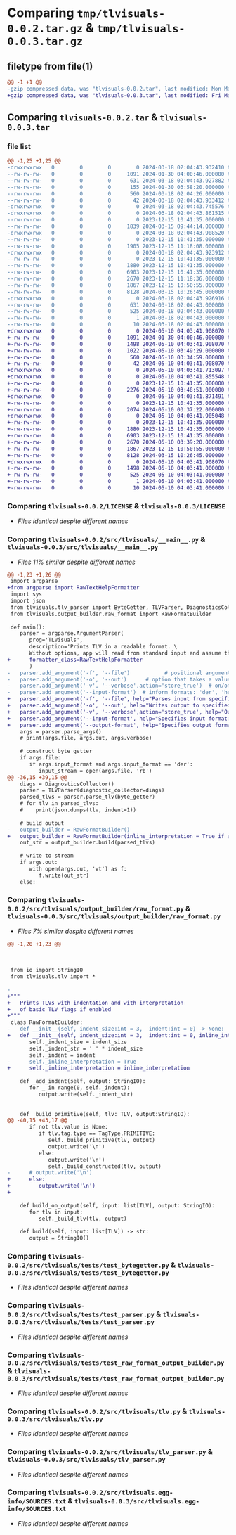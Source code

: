 # Comparing `tmp/tlvisuals-0.0.2.tar.gz` & `tmp/tlvisuals-0.0.3.tar.gz`

## filetype from file(1)

```diff
@@ -1 +1 @@
-gzip compressed data, was "tlvisuals-0.0.2.tar", last modified: Mon Mar 18 02:04:43 2024, max compression
+gzip compressed data, was "tlvisuals-0.0.3.tar", last modified: Fri May 10 04:03:41 2024, max compression
```

## Comparing `tlvisuals-0.0.2.tar` & `tlvisuals-0.0.3.tar`

### file list

```diff
@@ -1,25 +1,25 @@
-drwxrwxrwx   0        0        0        0 2024-03-18 02:04:43.932410 tlvisuals-0.0.2/
--rw-rw-rw-   0        0        0     1091 2024-01-30 04:00:46.000000 tlvisuals-0.0.2/LICENSE
--rw-rw-rw-   0        0        0      631 2024-03-18 02:04:43.927882 tlvisuals-0.0.2/PKG-INFO
--rw-rw-rw-   0        0        0      155 2024-01-30 03:58:20.000000 tlvisuals-0.0.2/README.md
--rw-rw-rw-   0        0        0      560 2024-03-18 02:04:26.000000 tlvisuals-0.0.2/pyproject.toml
--rw-rw-rw-   0        0        0       42 2024-03-18 02:04:43.933412 tlvisuals-0.0.2/setup.cfg
-drwxrwxrwx   0        0        0        0 2024-03-18 02:04:43.745576 tlvisuals-0.0.2/src/
-drwxrwxrwx   0        0        0        0 2024-03-18 02:04:43.861515 tlvisuals-0.0.2/src/tlvisuals/
--rw-rw-rw-   0        0        0        0 2023-12-15 10:41:35.000000 tlvisuals-0.0.2/src/tlvisuals/__init__.py
--rw-rw-rw-   0        0        0     1839 2024-03-15 09:44:14.000000 tlvisuals-0.0.2/src/tlvisuals/__main__.py
-drwxrwxrwx   0        0        0        0 2024-03-18 02:04:43.908520 tlvisuals-0.0.2/src/tlvisuals/output_builder/
--rw-rw-rw-   0        0        0        0 2023-12-15 10:41:35.000000 tlvisuals-0.0.2/src/tlvisuals/output_builder/__init__.py
--rw-rw-rw-   0        0        0     1905 2023-12-15 11:18:08.000000 tlvisuals-0.0.2/src/tlvisuals/output_builder/raw_format.py
-drwxrwxrwx   0        0        0        0 2024-03-18 02:04:43.923912 tlvisuals-0.0.2/src/tlvisuals/tests/
--rw-rw-rw-   0        0        0        0 2023-12-15 10:41:35.000000 tlvisuals-0.0.2/src/tlvisuals/tests/__init__.py
--rw-rw-rw-   0        0        0     1880 2023-12-15 10:41:35.000000 tlvisuals-0.0.2/src/tlvisuals/tests/test_bytegetter.py
--rw-rw-rw-   0        0        0     6903 2023-12-15 10:41:35.000000 tlvisuals-0.0.2/src/tlvisuals/tests/test_parser.py
--rw-rw-rw-   0        0        0     2670 2023-12-15 11:18:36.000000 tlvisuals-0.0.2/src/tlvisuals/tests/test_raw_format_output_builder.py
--rw-rw-rw-   0        0        0     1867 2023-12-15 10:50:55.000000 tlvisuals-0.0.2/src/tlvisuals/tlv.py
--rw-rw-rw-   0        0        0     8128 2024-03-15 10:26:45.000000 tlvisuals-0.0.2/src/tlvisuals/tlv_parser.py
-drwxrwxrwx   0        0        0        0 2024-03-18 02:04:43.926916 tlvisuals-0.0.2/src/tlvisuals.egg-info/
--rw-rw-rw-   0        0        0      631 2024-03-18 02:04:43.000000 tlvisuals-0.0.2/src/tlvisuals.egg-info/PKG-INFO
--rw-rw-rw-   0        0        0      525 2024-03-18 02:04:43.000000 tlvisuals-0.0.2/src/tlvisuals.egg-info/SOURCES.txt
--rw-rw-rw-   0        0        0        1 2024-03-18 02:04:43.000000 tlvisuals-0.0.2/src/tlvisuals.egg-info/dependency_links.txt
--rw-rw-rw-   0        0        0       10 2024-03-18 02:04:43.000000 tlvisuals-0.0.2/src/tlvisuals.egg-info/top_level.txt
+drwxrwxrwx   0        0        0        0 2024-05-10 04:03:41.908070 tlvisuals-0.0.3/
+-rw-rw-rw-   0        0        0     1091 2024-01-30 04:00:46.000000 tlvisuals-0.0.3/LICENSE
+-rw-rw-rw-   0        0        0     1498 2024-05-10 04:03:41.908070 tlvisuals-0.0.3/PKG-INFO
+-rw-rw-rw-   0        0        0     1022 2024-05-10 03:49:29.000000 tlvisuals-0.0.3/README.md
+-rw-rw-rw-   0        0        0      560 2024-05-10 03:34:59.000000 tlvisuals-0.0.3/pyproject.toml
+-rw-rw-rw-   0        0        0       42 2024-05-10 04:03:41.908070 tlvisuals-0.0.3/setup.cfg
+drwxrwxrwx   0        0        0        0 2024-05-10 04:03:41.713097 tlvisuals-0.0.3/src/
+drwxrwxrwx   0        0        0        0 2024-05-10 04:03:41.855548 tlvisuals-0.0.3/src/tlvisuals/
+-rw-rw-rw-   0        0        0        0 2023-12-15 10:41:35.000000 tlvisuals-0.0.3/src/tlvisuals/__init__.py
+-rw-rw-rw-   0        0        0     2276 2024-05-10 03:48:51.000000 tlvisuals-0.0.3/src/tlvisuals/__main__.py
+drwxrwxrwx   0        0        0        0 2024-05-10 04:03:41.871491 tlvisuals-0.0.3/src/tlvisuals/output_builder/
+-rw-rw-rw-   0        0        0        0 2023-12-15 10:41:35.000000 tlvisuals-0.0.3/src/tlvisuals/output_builder/__init__.py
+-rw-rw-rw-   0        0        0     2074 2024-05-10 03:37:22.000000 tlvisuals-0.0.3/src/tlvisuals/output_builder/raw_format.py
+drwxrwxrwx   0        0        0        0 2024-05-10 04:03:41.905048 tlvisuals-0.0.3/src/tlvisuals/tests/
+-rw-rw-rw-   0        0        0        0 2023-12-15 10:41:35.000000 tlvisuals-0.0.3/src/tlvisuals/tests/__init__.py
+-rw-rw-rw-   0        0        0     1880 2023-12-15 10:41:35.000000 tlvisuals-0.0.3/src/tlvisuals/tests/test_bytegetter.py
+-rw-rw-rw-   0        0        0     6903 2023-12-15 10:41:35.000000 tlvisuals-0.0.3/src/tlvisuals/tests/test_parser.py
+-rw-rw-rw-   0        0        0     2670 2024-05-10 03:39:20.000000 tlvisuals-0.0.3/src/tlvisuals/tests/test_raw_format_output_builder.py
+-rw-rw-rw-   0        0        0     1867 2023-12-15 10:50:55.000000 tlvisuals-0.0.3/src/tlvisuals/tlv.py
+-rw-rw-rw-   0        0        0     8128 2024-03-15 10:26:45.000000 tlvisuals-0.0.3/src/tlvisuals/tlv_parser.py
+drwxrwxrwx   0        0        0        0 2024-05-10 04:03:41.908070 tlvisuals-0.0.3/src/tlvisuals.egg-info/
+-rw-rw-rw-   0        0        0     1498 2024-05-10 04:03:41.000000 tlvisuals-0.0.3/src/tlvisuals.egg-info/PKG-INFO
+-rw-rw-rw-   0        0        0      525 2024-05-10 04:03:41.000000 tlvisuals-0.0.3/src/tlvisuals.egg-info/SOURCES.txt
+-rw-rw-rw-   0        0        0        1 2024-05-10 04:03:41.000000 tlvisuals-0.0.3/src/tlvisuals.egg-info/dependency_links.txt
+-rw-rw-rw-   0        0        0       10 2024-05-10 04:03:41.000000 tlvisuals-0.0.3/src/tlvisuals.egg-info/top_level.txt
```

### Comparing `tlvisuals-0.0.2/LICENSE` & `tlvisuals-0.0.3/LICENSE`

 * *Files identical despite different names*

### Comparing `tlvisuals-0.0.2/src/tlvisuals/__main__.py` & `tlvisuals-0.0.3/src/tlvisuals/__main__.py`

 * *Files 11% similar despite different names*

```diff
@@ -1,23 +1,26 @@
 import argparse
+from argparse import RawTextHelpFormatter
 import sys
 import json
 from tlvisuals.tlv_parser import ByteGetter, TLVParser, DiagnosticsCollector, DerByteGetter
 from tlvisuals.output_builder.raw_format import RawFormatBuilder
 
 def main():
    parser = argparse.ArgumentParser(
       prog='TLVisuals',
       description='Prints TLV in a readable format. \
       Without options, app will read from standard input and assume the format is Hex in ASCII form, and output will be to standard output',
+      formatter_class=RawTextHelpFormatter
       )
-   parser.add_argument('-f', '--file')           # positional argument
-   parser.add_argument('-o', '--out')      # option that takes a value
-   parser.add_argument('-v', '--verbose',action='store_true')  # on/off flag
-   parser.add_argument('--input-format')  # inform formats: 'der', 'hextext'
+   parser.add_argument('-f', '--file', help="Parses input from specified FILE")
+   parser.add_argument('-o', '--out', help="Writes output to specified OUT file")
+   parser.add_argument('-v', '--verbose',action='store_true', help="Outputs more logs")  # on/off flag
+   parser.add_argument('--input-format', help="Specifies input format:\n -der: input is raw hex\notherwise assumed to be ascii hex")  # inform formats: 'der', 'hextext'
+   parser.add_argument('--output-format', help="Specifies output format:\n -interpretation: shows basic TLV flag interpretation")
    args = parser.parse_args()
    # print(args.file, args.out, args.verbose)
 
    # construct byte getter
    if args.file:
       if args.input_format and args.input_format == 'der':
          input_stream = open(args.file, 'rb')
@@ -36,15 +39,15 @@
    diags = DiagnosticsCollector()
    parser = TLVParser(diagnostic_collector=diags)
    parsed_tlvs = parser.parse_tlv(byte_getter)
    # for tlv in parsed_tlvs:
    #    print(json.dumps(tlv, indent=1))
 
    # build output
-   output_builder = RawFormatBuilder()
+   output_builder = RawFormatBuilder(inline_interpretation = True if args.output_format == "interpretation" else False)
    out_str = output_builder.build(parsed_tlvs)
 
    # write to stream
    if args.out:
       with open(args.out, 'wt') as f:
          f.write(out_str)
    else:
```

### Comparing `tlvisuals-0.0.2/src/tlvisuals/output_builder/raw_format.py` & `tlvisuals-0.0.3/src/tlvisuals/output_builder/raw_format.py`

 * *Files 7% similar despite different names*

```diff
@@ -1,20 +1,23 @@
 
 
 
 from io import StringIO
 from tlvisuals.tlv import *
 
-
+"""
+   Prints TLVs with indentation and with interpretation 
+   of basic TLV flags if enabled
+"""
 class RawFormatBuilder:
-   def __init__(self, indent_size:int = 3,  indent:int = 0) -> None:
+   def __init__(self, indent_size:int = 3,  indent:int = 0, inline_interpretation: bool = True) -> None:
       self._indent_size = indent_size
       self._indent_str = ' ' * indent_size
       self._indent = indent
-      self._inline_interpretation = True
+      self._inline_interpretation = inline_interpretation
 
    def _add_indent(self, output: StringIO):
       for _ in range(0, self._indent):
          output.write(self._indent_str)
 
 
    def _build_primitive(self, tlv: TLV, output:StringIO):
@@ -40,15 +43,17 @@
       if not tlv.value is None:
          if tlv.tag.type == TagType.PRIMITIVE:
             self._build_primitive(tlv, output)
             output.write('\n')
          else:
             output.write('\n')
             self._build_constructed(tlv, output)
-      # output.write('\n')
+      else:
+         output.write('\n')
+
 
    def build_on_output(self, input: list[TLV], output: StringIO):
       for tlv in input:
          self._build_tlv(tlv, output)
 
    def build(self, input: list[TLV]) -> str:
       output = StringIO()
```

### Comparing `tlvisuals-0.0.2/src/tlvisuals/tests/test_bytegetter.py` & `tlvisuals-0.0.3/src/tlvisuals/tests/test_bytegetter.py`

 * *Files identical despite different names*

### Comparing `tlvisuals-0.0.2/src/tlvisuals/tests/test_parser.py` & `tlvisuals-0.0.3/src/tlvisuals/tests/test_parser.py`

 * *Files identical despite different names*

### Comparing `tlvisuals-0.0.2/src/tlvisuals/tests/test_raw_format_output_builder.py` & `tlvisuals-0.0.3/src/tlvisuals/tests/test_raw_format_output_builder.py`

 * *Files identical despite different names*

### Comparing `tlvisuals-0.0.2/src/tlvisuals/tlv.py` & `tlvisuals-0.0.3/src/tlvisuals/tlv.py`

 * *Files identical despite different names*

### Comparing `tlvisuals-0.0.2/src/tlvisuals/tlv_parser.py` & `tlvisuals-0.0.3/src/tlvisuals/tlv_parser.py`

 * *Files identical despite different names*

### Comparing `tlvisuals-0.0.2/src/tlvisuals.egg-info/SOURCES.txt` & `tlvisuals-0.0.3/src/tlvisuals.egg-info/SOURCES.txt`

 * *Files identical despite different names*

